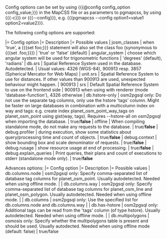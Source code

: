 Config options can be set by using {{{@config config_option config_value;}}} in the MapCSS file or as parameters to pgmapcss, by using {{{-c}}} or {{{--config}}}, e.g. {{{pgmapcss --config option1=value1 option2=value2}}}.

The following config options are supported:

|= Config option |= Description |= Possible values
| josm_classes | when 'true', a {{{set foo;}}} statement will also set the class foo (synonymous to {{{set .foo;}}}) | 'true' or 'false' (default)
| angular_system | choose which angular system will be used for trigonometric functions | 'degrees' (default), 'radians'
| db.srs | Spatial Reference System used in the database. Autodetected. | Usual values: 4326 (WGS-84), 900913 resp. 3857 (Spherical Mercator for Web Maps)
| unit.srs | Spatial Reference System to use for distances. If other values than 900913 are used, unexpected behaviour might happen. | 900913
| srs | Default Spatial Reference System to use on the frontend side | 900913 when using with renderer (mode 'database-function'), 4326 otherwise
| db.hstore-only | osm2pgsql only: Do not use the separate tag columns, only use the hstore 'tags' column. Might be faster on large databases in combination with a multicolumn index on way and tags: e.g. create index planet_osm_point_way_tags on planet_osm_point using gist(way, tags). Requires --hstore-all on osm2pgsql when importing the database. | true/**false**
| offline | When compiling standalone mode, do not make any requests to the database. | true/**false**
| debug.profiler | during execution, show some statistics about query/processing time and count of objects. | true/**false**
| debug.context | show bounding box and scale denominator of requests. | true/**false**
| debug.rusage | show resource usage at end of processing. | true/**false**
| debug.explain_queries | Print queries, their plans and count of executions to stderr (standalone mode only). | true/**false**

Advances options:
|= Config option |= Description |= Possible values
| db.columns.node | osm2pgsql only: Specify comma-separated list of database tag columns for planet_osm_point. Usually autodetected. Needed when using offline mode. |
| db.columns.way | osm2pgsql only: Specify comma-separated list of database tag columns for planet_osm_line and planet_osm_polygon. Usually autodetected. Needed when using offline mode. |
| db.columns | osm2pgsql only: Use the specified list for db.columns.node and db.columns.way |
| db.has-hstore | osm2pgsql only: Additional tags can be read from the 'tags' column (of type hstore). Usually autodetected. Needed when using offline mode. |
| db.multipolygons | osmosis only: Specify whether the multipolygons table is present and should be used. Usually autodected. Needed when using offline mode (default: false) | true/false
